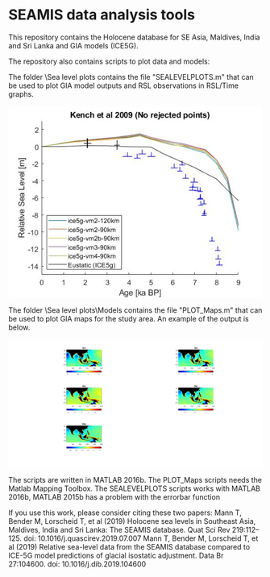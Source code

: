# SEAMIS data analysis tools
This repository contains the Holocene database for SE Asia, Maldives, India and Sri Lanka and GIA models (ICE5G). 

The repository also contains scripts to plot data and models:

The folder \Sea level plots contains the file "SEALEVELPLOTS.m" that can be used to plot GIA model outputs and RSL observations in RSL/Time graphs. </br>
</br>
![Results_1](https://github.com/Alerovere/SEAMIS/blob/master/Sea%20level%20plots/Images/Example_SL_plot.jpg)
</br>

The folder \Sea level plots\Models contains the file "PLOT_Maps.m" that can be used to plot GIA maps for the study area. An example of the output is below.</br>
</br>
![Results_1](https://github.com/Alerovere/SEAMIS/blob/master/Sea%20level%20plots/Images/Example_map.jpg)
</br>

The scripts are written in MATLAB 2016b.
The PLOT_Maps scripts needs the Matlab Mapping Toolbox. 
The SEALEVELPLOTS scripts works with MATLAB 2016b, MATLAB 2015b has a problem with the errorbar function
 

If you use this work, please consider citing these two papers:
Mann T, Bender M, Lorscheid T, et al (2019) Holocene sea levels in Southeast Asia, Maldives, India and Sri Lanka: The SEAMIS database. Quat Sci Rev 219:112–125. doi: 10.1016/j.quascirev.2019.07.007
Mann T, Bender M, Lorscheid T, et al (2019) Relative sea-level data from the SEAMIS database compared to ICE-5G model predictions of glacial isostatic adjustment. Data Br 27:104600. doi: 10.1016/j.dib.2019.104600